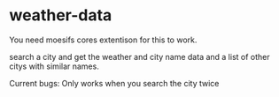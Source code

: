 # weather-data

You need moesifs cores extentison for this to work.

search a city and get the weather and city name data and a list of other citys with similar names.

Current bugs: Only works when you search the city twice
